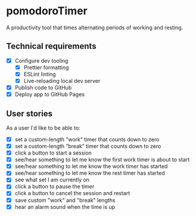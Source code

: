 # pomodoroTimer

A productivity tool that times alternating periods of working and resting.

## Technical requirements

- [x] Configure dev tooling
  - [x] Prettier formatting
  - [x] ESLint linting
  - [x] Live-reloading local dev server
- [x] Publish code to GitHub
- [x] Deploy app to GitHub Pages

## User stories

As a user I'd like to be able to:

- [x] set a custom-length “work” timer that counts down to zero
- [x] set a custom-length “break” timer that counts down to zero
- [x] click a button to start a session
- [x] see/hear something to let me know the first work timer is about to start
- [x] see/hear something to let me know the work timer has started
- [x] see/hear something to let me know the rest timer has started
- [x] see what set I am currently on
- [x] click a button to pause the timer
- [x] click a button to cancel the session and restart
- [x] save custom "work" and "break" lengths
- [x] hear an alarm sound when the time is up
